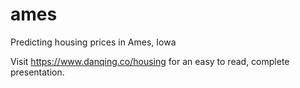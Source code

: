 # ames
Predicting housing prices in Ames, Iowa 

Visit https://www.danqing.co/housing for an easy to read, complete presentation.
